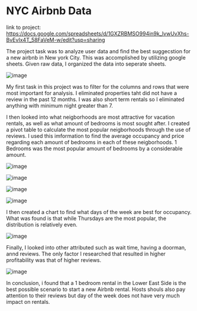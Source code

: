 # NYC Airbnb Data

link to project: https://docs.google.com/spreadsheets/d/1GXZRBMSO994in9k_lvwUvXhs-BvEvIx4T_58FaVeM-w/edit?usp=sharing


The project task was to analyze user data and find the best suggecstion for a new airbnb in New york City. This was accomplished by utilizing google sheets. Given raw data, I organized the data 
into seperate sheets.


![image](https://github.com/alouis752/Data-projects-Tripleten-/assets/75276869/7fa63342-4af5-499e-9dd4-2f813ada4942)



My first task in this project was to filter for the columns and rows that were most important for analysis. I eliminated properties taht did not have a review in the past 12 months. I was also
short term rentals so I eliminated anything with minimum night greater than 7.

I then looked into what neigborhoods are most attractive for vacation rentals, as well as what amount of bedrooms is most sought after. I created a pivot table to calculate the most popular neigborhoods through the use of reviews. I used this imformation to find the average occupancy and price regarding each amount of bedrooms in each of these neigborhoods. 1 Bedrooms was the most popular amount of bedrooms by a considerable amount.  


![image](https://github.com/alouis752/Data-projects-Tripleten-/assets/75276869/8dfaddd1-4da0-4923-9800-57a3e72dba09)


![image](https://github.com/alouis752/Data-projects-Tripleten-/assets/75276869/aa9c49ae-3487-47a2-93b2-5b7d9221faa1)



![image](https://github.com/alouis752/Data-projects-Tripleten-/assets/75276869/fdbd59eb-eeae-48e2-8f74-4764946e5aae)



![image](https://github.com/alouis752/Data-projects-Tripleten-/assets/75276869/30249793-36f3-4738-81a3-1990f33e424e)



I then created a chart to find what days of the week are best for occupancy. What was found is that while Thursdays are the most popular, the distribution is relatively even.


![image](https://github.com/alouis752/Data-projects-Tripleten-/assets/75276869/726957e4-a599-4449-a66f-0d65c537f8a4)


Finally, I looked into other attributed such as wait time, having a doorman, annd reviews. The only factor I researched that resulted in higher profitability was that of higher reviews. 


![image](https://github.com/alouis752/Data-projects-Tripleten-/assets/75276869/b562352d-c0ac-4060-857b-6e4db9db327a)


In conclusion, i found that a 1 bedroom rental in the Lower East Side is the best possible scenario to start a new Airbnb rental. Hosts shouls also pay attention to their reviews but day of the week does not have very much impact on rentals. 



